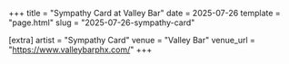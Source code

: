 +++
title = "Sympathy Card at Valley Bar"
date = 2025-07-26
template = "page.html"
slug = "2025-07-26-sympathy-card"

[extra]
artist = "Sympathy Card"
venue = "Valley Bar"
venue_url = "https://www.valleybarphx.com/"
+++
